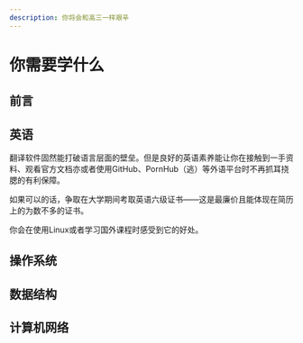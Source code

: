 ```yaml
---
description: 你将会和高三一样艰辛
---
```


# 你需要学什么

## 前言



## 英语

翻译软件固然能打破语言层面的壁垒。但是良好的英语素养能让你在接触到一手资料、观看官方文档亦或者使用GitHub、PornHub（逃）等外语平台时不再抓耳挠腮的有利保障。

如果可以的话，争取在大学期间考取英语六级证书——这是最廉价且能体现在简历上的为数不多的证书。

你会在使用Linux或者学习国外课程时感受到它的好处。

## 操作系统



## 数据结构



## 计算机网络
